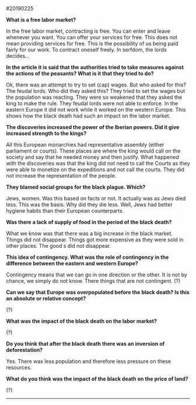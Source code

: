#20190225

**What is a free labor market?**

In the free labor market, contracting is free. You can enter and leave whenever you want. You can offer your services for free. This does not mean providing services for free. This is the possibility of us being paid fairly for our work. To contract oneself freely. In serfdom, the lords decides...

**In the article it is said that the authorities tried to take measures against the actions of the peasants? What is it that they tried to do?**

Ok, there was an attempt to try to set (cap) wages. But who asked for this? The feudal lords. Who did they asked this? They tried to set the wages but the population was reacting. They were so weakened that they asked the king to make the rule. They feudal lords were not able to enforce. In the eastern Europe it did not work while it worked on the western Europe. This shows how the black death had such an impact on the labor market.

**The discoveries increased the power of the Iberian powers. Did it give increased strength to the kings?**

All this European monarchies had representative assembly (either parliament or courts). These places are where the king would call on the society and say that he needed money and then justify. What happened with the discoveries was that the king did not need to call the Courts as they were able to monetize on the expeditions and not call the courts. They did not increase the representation of the people.

**They blamed social groups for the black plague. Which?**

Jews, women. Was this based on facts or not. It actually was as Jews died less. This was the basis. Why did they die less. Well, Jews had better hygiene habits than their European counterparts.

**Was there a lack of supply of food in the period of the black death?**

What we know was that there was a big increase in the black market. Things did not disappear. Things got more expensive as they were sold in other places. The good s did not disappear.

**This idea of contingency. What was the role of contingency in the difference between the eastern and western Europe?**

Contingency means that we can go in one direction or the other. It is not by chance, we simply do not know. There things that are not contingent.  (?)

**Can we say that Europe was overpopulated before the black death? Is this an absolute or relative concept?**

(?)

**What was the impact of the black death on the labor market?**

(?)


**Do you think that after the black death there was an inversion of deforestation?**

Yes. There was less population and therefore less pressure on these resources.

**What do you think was the impact of the black death on the price of land?**

(?)

****
